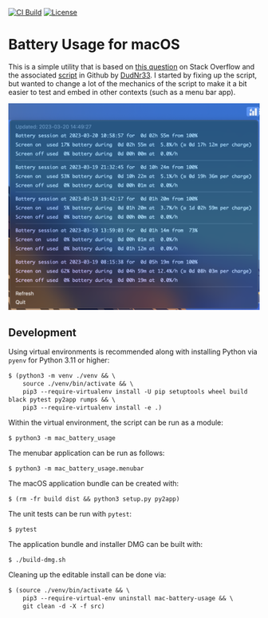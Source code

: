 [![CI Build](https://github.com/almann/mac-battery-usage/actions/workflows/ci.yml/badge.svg)](https://github.com/almann/mac-battery-usage/actions?query=workflow%3A%22Build+and+test%22)
[![License](https://img.shields.io/github/license/almann/mac-battery-usage)](https://github.com/almann/mac-battery-usage/blob/main/LICENSE)


# Battery Usage for macOS

This is a simple utility that is based on [this question][stack] on Stack Overflow and the associated [script][script]
in Github by [DudNr33](https://github.com/DudeNr33).  I started by fixing up the script, but wanted to change a lot
of the mechanics of the script to make it a bit easier to test and embed in other contexts (such as a menu bar app).

![Screenshot](img/screenshot.png)

[stack]: https://apple.stackexchange.com/questions/423962/get-total-screen-on-usage-since-last-full-charge
[script]: https://github.com/DudeNr33/screen-on-time

## Development

Using virtual environments is recommended along with installing Python via `pyenv` for Python 3.11 or higher:

```shell
$ (python3 -m venv ./venv && \
    source ./venv/bin/activate && \
    pip3 --require-virtualenv install -U pip setuptools wheel build black pytest py2app rumps && \
    pip3 --require-virtualenv install -e .)
```

Within the virtual environment, the script can be run as a module:

```shell
$ python3 -m mac_battery_usage
```

The menubar application can be run as follows:

```shell
$ python3 -m mac_battery_usage.menubar
```

The macOS application bundle can be created with:

```shell
$ (rm -fr build dist && python3 setup.py py2app)
```

The unit tests can be run with `pytest`:

```shell
$ pytest
```

The application bundle and installer DMG can be built with:

```shell
$ ./build-dmg.sh
```

Cleaning up the editable install can be done via:

```shell
$ (source ./venv/bin/activate && \
    pip3 --require-virtual-env uninstall mac-battery-usage && \
    git clean -d -X -f src)
```
